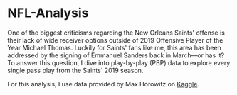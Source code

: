 # NFL-Analysis

One of the biggest criticisms regarding the New Orleans Saints' offense is their lack of wide receiver options outside of 2019 Offensive Player of the Year Michael Thomas. Luckily for Saints' fans like me, this area has been addressed by the signing of Emmanuel Sanders back in March—or has it? To answer this question, I dive into play-by-play (PBP) data to explore every single pass play from the Saints' 2019 season. 

For this analysis, I use data provided by Max Horowitz on [Kaggle](https://www.kaggle.com/maxhorowitz/nflplaybyplay2009to2016).

